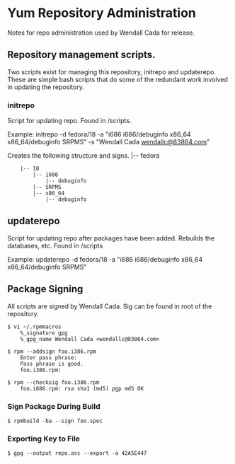 # Yum Repository Administration
Notes for repo administration used by Wendall Cada for release.

## Repository management scripts.
Two scripts exist for managing this repository, initrepo and updaterepo.
These are simple bash scripts that do some of the redundant work involved in
updating the repository.

### initrepo
Script for updating repo. Found in /scripts.

Example:
    initrepo -d fedora/18 -a "i686 i686/debuginfo x86_64 x86_64/debuginfo SRPMS" -s "Wendall Cada <wendallc@83864.com>"

Creates the following structure and signs.
    |-- fedora

        |-- 18
            |-- i686
                |-- debuginfo
            |-- SRPMS
            |-- x86_64
                |-- debuginfo

## updaterepo
Script for updating repo after packages have been added. Rebuilds the
databases, etc. Found in /scripts

Example:
    updaterepo -d fedora/18 -a "i686 i686/debuginfo x86_64 x86_64/debuginfo SRPMS"

## Package Signing
All scripts are signed by Wendall Cada. Sig can be found in root of the
repository.

    $ vi ~/.rpmmacros
        %_signature gpg
        %_gpg_name Wendall Cada <wendallc@83864.com>

    $ rpm --addsign foo.i386.rpm
        Enter pass phrase:
        Pass phrase is good.
        foo.i386.rpm:

    $ rpm --checksig foo.i386.rpm
        foo.i686.rpm: rsa sha1 (md5) pgp md5 OK

### Sign Package During Build
    $ rpmbuild -ba --sign foo.spec

### Exporting Key to File
    $ gpg --output repo.asc --export -a 42A5E447

